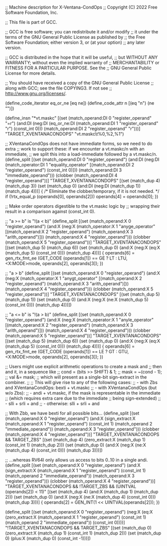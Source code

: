 ;; Machine description for X-Ventana-CondOps
;; Copyright (C) 2022 Free Software Foundation, Inc.

;; This file is part of GCC.

;; GCC is free software; you can redistribute it and/or modify
;; it under the terms of the GNU General Public License as published by
;; the Free Software Foundation; either version 3, or (at your option)
;; any later version.

;; GCC is distributed in the hope that it will be useful,
;; but WITHOUT ANY WARRANTY; without even the implied warranty of
;; MERCHANTABILITY or FITNESS FOR A PARTICULAR PURPOSE.  See the
;; GNU General Public License for more details.

;; You should have received a copy of the GNU General Public License
;; along with GCC; see the file COPYING3.  If not see
;; <http://www.gnu.org/licenses/>.

(define_code_iterator eq_or_ne [eq ne])
(define_code_attr n [(eq "n") (ne "")])

(define_insn "*vt.maskc<n>"
  [(set (match_operand:DI 0 "register_operand" "=r")
	(and:DI (neg:DI (eq_or_ne:DI
			(match_operand:DI 1 "register_operand" "r")
			(const_int 0)))
		(match_operand:DI 2 "register_operand" "r")))]
  "TARGET_XVENTANACONDOPS"
  "vt.maskc<n>\t%0,%2,%1")

;; XVentanaCondOps does not have immediate forms, so we need to do extra
;; work to support these: if we encounter a vt.maskc/n with an immediate,
;; we split this into a load-immediate followed by a vt.maskc/n.
(define_split
  [(set (match_operand:DI 0 "register_operand")
	(and:DI (neg:DI (match_operator:DI 1 "equality_operator"
			       [(match_operand:DI 2 "register_operand")
				(const_int 0)]))
		(match_operand:DI 3 "immediate_operand")))
   (clobber (match_operand:DI 4 "register_operand"))]
  "TARGET_XVENTANACONDOPS"
  [(set (match_dup 4) (match_dup 3))
   (set (match_dup 0) (and:DI (neg:DI (match_dup 1))
			      (match_dup 4)))]
{
  /* Eliminate the clobber/temporary, if it is not needed. */
  if (!rtx_equal_p (operands[0], operands[2]))
     operands[4] = operands[0];
})

;; Make order operators digestible to the vt.maskc<n> logic by
;; wrapping their result in a comparison against (const_int 0).

;; "a >= b" is "!(a < b)"
(define_split
  [(set (match_operand:X 0 "register_operand")
	(and:X (neg:X (match_operator:X 1 "anyge_operator"
			     [(match_operand:X 2 "register_operand")
			      (match_operand:X 3 "arith_operand")]))
	       (match_operand:X 4 "register_operand")))
   (clobber (match_operand:X 5 "register_operand"))]
  "TARGET_XVENTANACONDOPS"
  [(set (match_dup 5) (match_dup 6))
   (set (match_dup 0) (and:X (neg:X (eq:X (match_dup 5) (const_int 0)))
			     (match_dup 4)))]
{
  operands[6] = gen_rtx_fmt_ee (GET_CODE (operands[1]) == GE ? LT : LTU,
				<X:MODE>mode, operands[2], operands[3]);
})

;; "a > b"
(define_split
  [(set (match_operand:X 0 "register_operand")
	(and:X (neg:X (match_operator:X 1 "anygt_operator"
			     [(match_operand:X 2 "register_operand")
			      (match_operand:X 3 "arith_operand")]))
	       (match_operand:X 4 "register_operand")))
   (clobber (match_operand:X 5 "register_operand"))]
  "TARGET_XVENTANACONDOPS"
  [(set (match_dup 5) (match_dup 1))
   (set (match_dup 0) (and:X (neg:X (ne:X (match_dup 5) (const_int 0)))
			     (match_dup 4)))])

;; "a <= b" is "!(a > b)"
(define_split
  [(set (match_operand:X 0 "register_operand")
	(and:X (neg:X (match_operator:X 1 "anyle_operator"
			     [(match_operand:X 2 "register_operand")
			      (match_operand:X 3 "arith_operand")]))
	       (match_operand:X 4 "register_operand")))
   (clobber (match_operand:X 5 "register_operand"))]
  "TARGET_XVENTANACONDOPS"
  [(set (match_dup 5) (match_dup 6))
   (set (match_dup 0) (and:X (neg:X (eq:X (match_dup 5) (const_int 0)))
			     (match_dup 4)))]
{
  operands[6] = gen_rtx_fmt_ee (GET_CODE (operands[1]) == LE ? GT : GTU,
				<X:MODE>mode, operands[2], operands[3]);
})

;; Users might use explicit arithmetic operations to create a mask and
;; then and it, in a sequence like
;;    cond = (bits >> SHIFT) & 1;
;;    mask = ~(cond - 1);
;;    val &= mask;
;; which will present as a single-bit sign-extract in the combiner.
;;
;; This will give rise to any of the following cases:
;; - with Zbs and XVentanaCondOps: bexti + vt.maskc
;; - with XVentanaCondOps (but w/o Zbs):
;;   - andi + vt.maskc, if the mask is representable in the immediate
;;                      (which requires extra care due to the immediate
;;                       being sign-extended)
;;   - slli + srli + and
;; - otherwise: slli + srli + and

;; With Zbb, we have bexti for all possible bits...
(define_split
  [(set (match_operand:X 0 "register_operand")
	(and:X (sign_extract:X (match_operand:X 1 "register_operand")
			       (const_int 1)
			       (match_operand 2 "immediate_operand"))
	       (match_operand:X 3 "register_operand")))
   (clobber (match_operand:X 4 "register_operand"))]
  "TARGET_XVENTANACONDOPS && TARGET_ZBS"
  [(set (match_dup 4) (zero_extract:X (match_dup 1) (const_int 1) (match_dup 2)))
   (set (match_dup 0) (and:X (neg:X (ne:X (match_dup 4) (const_int 0)))
			     (match_dup 3)))])

;; ...whereas RV64I only allows us access to bits 0..10 in a single andi.
(define_split
  [(set (match_operand:X 0 "register_operand")
	(and:X (sign_extract:X (match_operand:X 1 "register_operand")
			       (const_int 1)
			       (match_operand 2 "immediate_operand"))
	       (match_operand:X 3 "register_operand")))
   (clobber (match_operand:X 4 "register_operand"))]
  "TARGET_XVENTANACONDOPS && !TARGET_ZBS && (UINTVAL (operands[2]) < 11)"
  [(set (match_dup 4) (and:X (match_dup 1) (match_dup 2)))
   (set (match_dup 0) (and:X (neg:X (ne:X (match_dup 4) (const_int 0)))
			     (match_dup 3)))]
{
  operands[2] = GEN_INT(1 << UINTVAL(operands[2]));
})

(define_split
  [(set (match_operand:X 0 "register_operand")
	(neg:X (eq:X (zero_extract:X (match_operand:X 1 "register_operand")
				     (const_int 1)
				     (match_operand 2 "immediate_operand"))
		     (const_int 0))))]
  "!TARGET_XVENTANACONDOPS && TARGET_ZBS"
  [(set (match_dup 0) (zero_extract:X (match_dup 1) (const_int 1) (match_dup 2)))
   (set (match_dup 0) (plus:X (match_dup 0) (const_int -1)))])
